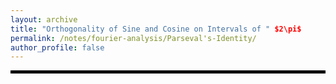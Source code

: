 ```yaml
---
layout: archive
title: "Orthogonality of Sine and Cosine on Intervals of " $2\pi$
permalink: /notes/fourier-analysis/Parseval's-Identity/
author_profile: false
--- 
```

<hr style="border: 2px solid black;">
